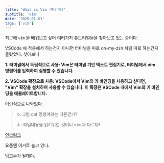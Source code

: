 ```yaml
---
title: 'What is Vim (빔간지)'
subtitle: 'vim'
date: '2025-01-01'
tags: ['vim']
---
```


최근에 `vim` 을 배워보고 싶어 여러가지 튜토리얼들을 찾아보고 있는 중이다.

VSCode 에 적용해서 하는건지 아니면 터미널을 따로 oh-my-zsh 처럼 따로 하는건지 몰랐었다. 찾아보니

**1. 터미널에서 독립적으로 사용: Vim은 터미널 기반 텍스트 편집기로, 터미널에서 vim 명령어를 입력하여 실행할 수 있습니다.**

**2. VSCode 확장으로 사용: VSCode에서 Vim의 키 바인딩을 사용하고 싶다면, "Vim" 확장을 설치하여 사용할 수 있습니다. 이 확장은 VSCode 내에서 Vim의 키 바인딩을 에뮬레이트합니다.**

이런식으로 나와있다.

> `Q`. 그럼 cat 명령어와는 다른건가? 

> `A` : 파일내용을 읽기위한 것이니 `vim` 과 다르다!

<span class='blogLink'>[연습링크](https://www.shortcutfoo.com/app/dojos/vim/beginner-text-navigation/practice)</span>

요즘엔 이거로 놀고 있다.

빔고수가 될테야.

